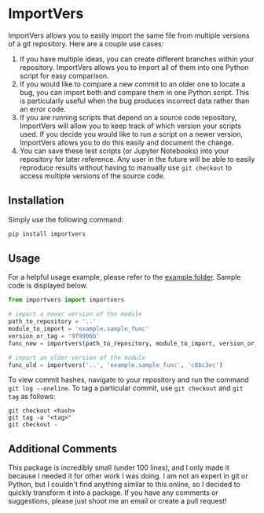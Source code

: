 # ImportVers

ImportVers allows you to easily import the same file from multiple versions of a git repository. Here are a couple use cases:

1. If you have multiple ideas, you can create different branches within your repository. ImportVers allows you to import all of them into one Python script for easy comparison. 
2. If you would like to compare a new commit to an older one to locate a bug, you can import both and compare them in one Python script. This is particularly useful when the bug produces incorrect data rather than an error code.
3. If you are running scripts that depend on a source code repository, ImportVers will allow you to keep track of which version your scripts used. If you decide you would like to run a script on a newer version, ImportVers allows you to do this easily and document the change.
4. You can save these test scripts (or Jupyter Notebooks) into your repository for later reference. Any user in the future will be able to easily reproduce results without having to manually use `git checkout` to access multiple versions of the source code.

## Installation

Simply use the following command:

```Bash
pip install importvers
```

## Usage

For a helpful usage example, please refer to the [example folder](example). Sample code is displayed below.

```Python
from importvers import importvers

# import a newer version of the module
path_to_repository = '..'
module_to_import = 'example.sample_func'
version_or_tag = '9f9906b'
func_new = importvers(path_to_repository, module_to_import, version_or_tag)

# import an older version of the module
func_old = importvers('..', 'example.sample_func', 'c8bc3ec')
```

To view commit hashes, navigate to your repository and run the command `git log --oneline`. To tag a particular commit, use `git checkout` and `git tag` as follows:

```
git checkout <hash>
git tag -a "<tag>"
git checkout -
```

## Additional Comments

This package is incredibly small (under 100 lines), and I only made it because I needed it for other work I was doing. I am not an expert in git or Python, but I couldn't find anything similar to this online, so I decided to quickly transform it into a package. If you have any comments or suggestions, please just shoot me an email or create a pull request!
